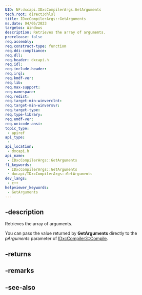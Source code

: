 ```yaml
---
UID: NF:dxcapi.IDxcCompilerArgs.GetArguments
tech.root: direct3dhlsl
title: IDxcCompilerArgs::GetArguments
ms.date: 04/05/2023
targetos: Windows
description: Retrieves the array of arguments.
prerelease: false
req.assembly: 
req.construct-type: function
req.ddi-compliance: 
req.dll: 
req.header: dxcapi.h
req.idl: 
req.include-header: 
req.irql: 
req.kmdf-ver: 
req.lib: 
req.max-support: 
req.namespace: 
req.redist: 
req.target-min-winverclnt: 
req.target-min-winversvr: 
req.target-type: 
req.type-library: 
req.umdf-ver: 
req.unicode-ansi: 
topic_type:
 - apiref
api_type:
 - 
api_location:
 - dxcapi.h
api_name:
 - IDxcCompilerArgs::GetArguments
f1_keywords:
 - IDxcCompilerArgs::GetArguments
 - dxcapi/IDxcCompilerArgs::GetArguments
dev_langs:
 - c++
helpviewer_keywords:
 - GetArguments
---
```


## -description

Retrieves the array of arguments.

You can pass the value returned by **GetArguments** directly to the *pArguments* parameter of [IDxcCompiler3::Compile](./nf-dxcapi-idxccompiler3-compile).

## -returns

## -remarks

## -see-also
